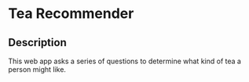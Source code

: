 # Tea Recommender

## Description
This web app asks a series of questions to determine what kind of tea a person might like.